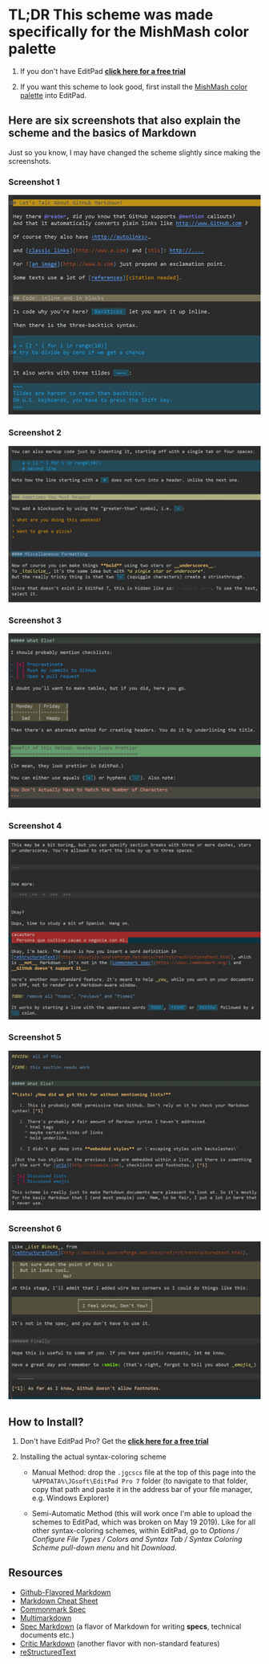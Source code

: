 # TL;DR This scheme was made specifically for the MishMash color palette

1. If you don't have EditPad **[click here for a free trial](http://yu8.us/eppdemo)**

2. If you want this scheme to look good, first install the [MishMash color palette](/Making%20Text%20Pretty%20-%20Syntax%20Coloring%20and%20Color%20Palettes/Color%20Palettes/MishMash) into EditPad.

## Here are six screenshots that also explain the scheme and the basics of Markdown

Just so you know, I may have changed the scheme slightly since making the screenshots.


### Screenshot 1

![screenshot1](screenshots/screen1.jpg)

### Screenshot 2
![screenshot2](screenshots/screen2.jpg)


### Screenshot 3
![screenshot3](screenshots/screen3.jpg)

### Screenshot 4
![screenshot4](screenshots/screen4.jpg)


### Screenshot 5
![screenshot5](screenshots/screen5.jpg)


### Screenshot 6
![screenshot6](screenshots/screen6.jpg)



## How to Install?

1. Don't have EditPad Pro? Get the **[click here for a free trial](http://yu8.us/eppdemo)**

2. Installing the actual syntax-coloring scheme
 
   * Manual Method: drop the `.jgcscs` file at the top of this page into the `%APPDATA%\JGsoft\EditPad Pro 7` folder (to navigate to that folder, copy that path and paste it in the address bar of your file manager, e.g. Windows Explorer)

   * Semi-Automatic Method (this will work once I'm able to upload the schemes to EditPad, which was broken on May 19 2019). Like for all other syntax-coloring schemes, within EditPad, go to _Options / Configure File Types / Colors and Syntax Tab / Syntax Coloring Scheme pull-down menu_ and hit _Download_.


Resources
---------
* [Github-Flavored Markdown](https://github.github.com/gfm)
* [Markdown Cheat Sheet](https://www.markdownguide.org/cheat-sheet/)
* [Commonmark Spec](https://spec.commonmark.org/)
* [Multimarkdown](https://rawgit.com/fletcher/MultiMarkdown-6-Syntax-Guide/master/index.html)
* [Spec Markdown](https://leebyron.com/spec-md/) (a flavor of Markdown for writing **specs**, technical documents etc.)
* [Critic Markdown](http://criticmarkup.com/users-guide.php) (another flavor with non-standard features)
* [reStructuredText](http://docutils.sourceforge.net/docs/ref/rst/restructuredtext.html)
